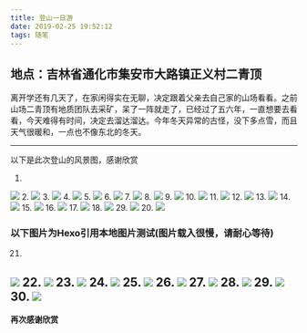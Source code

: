 ```yaml
---
title: 登山一日游
date: 2019-02-25 19:52:12
tags: 随笔
---
```

## 地点：吉林省通化市集安市大路镇正义村二青顶
离开学还有几天了，在家闲得实在无聊，决定跟着父亲去自己家的山场看看。之前山场二青顶有地质团队去采矿，呆了一阵就走了，已经过了五六年，一直想要去看看，今天难得有时间，决定去溜达溜达。今年冬天异常的古怪，没下多点雪，而且天气很暖和，一点也不像东北的冬天。
***
以下是此次登山的风景图，感谢欣赏
<!--more-->
1.
![](http://wx4.sinaimg.cn/mw690/0060lm7Tly1g0uial2gkfj31o00u0x6t.jpg)
2.
![](http://wx4.sinaimg.cn/mw690/0060lm7Tly1g0uif1d7h9j31o00u0nph.jpg)
3.
![](http://wx1.sinaimg.cn/mw690/0060lm7Tly1g0uigepguxj31o00u0b2e.jpg)
4.
![](http://wx2.sinaimg.cn/mw690/0060lm7Tly1g0uihjb7cfj31o00u0npi.jpg)
5.
![](http://wx4.sinaimg.cn/mw690/0060lm7Tly1g0uiiniza5j31o00u0npg.jpg)
6.
![](http://wx3.sinaimg.cn/mw690/0060lm7Tly1g0uik665p5j31o00u0b2e.jpg)
7.
![](http://wx1.sinaimg.cn/mw690/0060lm7Tly1g0uilowlosj31o00u0qva.jpg)
8.
![](http://wx4.sinaimg.cn/mw690/0060lm7Tly1g0uioz9hgzj31o00u0qva.jpg)
9.
![](http://wx1.sinaimg.cn/mw690/0060lm7Tly1g0uiq76j6jj31o00u0u12.jpg)
10.
![](http://wx2.sinaimg.cn/mw690/0060lm7Tly1g0uitf0rpwj31o00u0b2f.jpg)
11.
![](http://wx2.sinaimg.cn/mw690/0060lm7Tly1g0uiuzjzavj31o00u0x6u.jpg)
12.
![](http://wx3.sinaimg.cn/mw690/0060lm7Tly1g0uiw5topwj31o00u04qu.jpg)
13.
![](http://wx3.sinaimg.cn/mw690/0060lm7Tly1g0uixjxe6ij31o00u04qu.jpg)
14.
![](http://wx1.sinaimg.cn/mw690/0060lm7Tly1g0uj1f0sjgj31o00u0x6u.jpg)
15.
![](http://wx1.sinaimg.cn/mw690/0060lm7Tly1g0uj3d5zv3j31o00u0u12.jpg)
16.
![](http://wx2.sinaimg.cn/mw690/0060lm7Tly1g0uj4ir74dj31o00u0npi.jpg)
17.
![](http://wx3.sinaimg.cn/mw690/0060lm7Tly1g0uj5skh2jj31o00u0npi.jpg)
18.
![](http://wx4.sinaimg.cn/mw690/0060lm7Tly1g0uj748z53j31o00u0hdy.jpg)
29.
![](http://wx1.sinaimg.cn/mw690/0060lm7Tly1g0uj8bdtknj31o00u0x6u.jpg)
20.
![](http://wx4.sinaimg.cn/mw690/0060lm7Tly1g0z6ng6xe4j31o00u0e85.jpg)
### 以下图片为Hexo引用本地图片测试(图片载入很慢，请耐心等待)
21.
![](IMG_20190225_101837.jpg)
22.
![](IMG_20190225_103815.jpg)
23.
![](IMG_20190225_104752.jpg)
24.
![](IMG_20190225_105549.jpg)
25.
![](IMG_20190225_105556.jpg)
26.
![](IMG_20190225_110208.jpg)
27.
![](IMG_20190225_110213.jpg)
28.
![](IMG_20190225_111414.jpg)
29.
![](IMG_20190225_114304.jpg)
30.
![](IMG_20190225_114306.jpg)
---
**再次感谢欣赏**